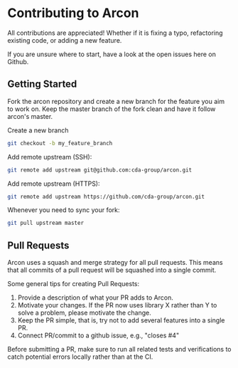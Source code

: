 # Contributing to Arcon

All contributions are appreciated! Whether if it is fixing a typo, refactoring existing code, or adding a new feature.

If you are unsure where to start, have a look at the open issues here on Github.

## Getting Started

Fork the arcon repository and create a new branch for the feature you aim to work on. Keep the master branch of the fork clean and have it follow arcon's master.

Create a new branch

```bash
git checkout -b my_feature_branch
```
Add remote upstream (SSH):

```bash
git remote add upstream git@github.com:cda-group/arcon.git
```
Add remote upstream (HTTPS):
  
```bash
git remote add upstream https://github.com/cda-group/arcon.git
```
Whenever you need to sync your fork:

```bash
git pull upstream master
```

## Pull Requests

Arcon uses a squash and merge strategy for all pull requests. This means that all commits of a pull request will be squashed into a single commit.

Some general tips for creating Pull Requests:

1. Provide a description of what your PR adds to Arcon.
2. Motivate your changes. If the PR now uses library X rather than Y to solve a problem, please motivate the change.
3. Keep the PR simple, that is, try not to add several features into a single PR.
4. Connect PR/commit to a github issue, e.g., "closes #4"


Before submitting a PR, make sure to run all related tests and verifications to catch potential errors locally rather than at the CI.
